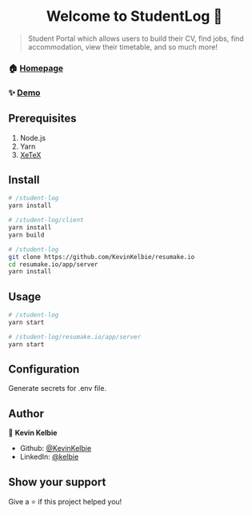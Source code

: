 <h1 align="center">Welcome to StudentLog 👋</h1>
<p>
</p>

> Student Portal which allows users to build their CV, find jobs, find accommodation, view their timetable, and so much more!

### 🏠 [Homepage](https://studentlog.io)

### ✨ [Demo](https://studentlog.io)

## Prerequisites

1. Node.js
2. Yarn
3. [XeTeX](https://tex.stackexchange.com/questions/179778/xelatex-under-ubuntu/179811#179811)

## Install

```sh
# /student-log
yarn install
```

```sh
# /student-log/client
yarn install
yarn build
```

```sh
# /student-log
git clone https://github.com/KevinKelbie/resumake.io
cd resumake.io/app/server
yarn install
```

## Usage

```sh
# /student-log
yarn start
```

```sh
# /student-log/resumake.io/app/server
yarn start
```

<!-- ## Run tests

```sh
yarn run test
``` -->

## Configuration

Generate secrets for .env file.

## Author

👤 **Kevin Kelbie**

- Github: [@KevinKelbie](https://github.com/KevinKelbie)
- LinkedIn: [@kelbie](https://linkedin.com/in/kelbie/)

## Show your support

Give a ⭐️ if this project helped you!
